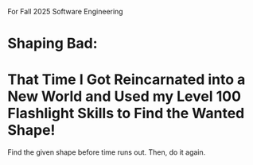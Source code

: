 For Fall 2025 Software Engineering 

# Shaping Bad: 
# That Time I Got Reincarnated into a New World and Used my Level 100 Flashlight Skills to Find the Wanted Shape! 
Find the given shape before time runs out. Then, do it again.
